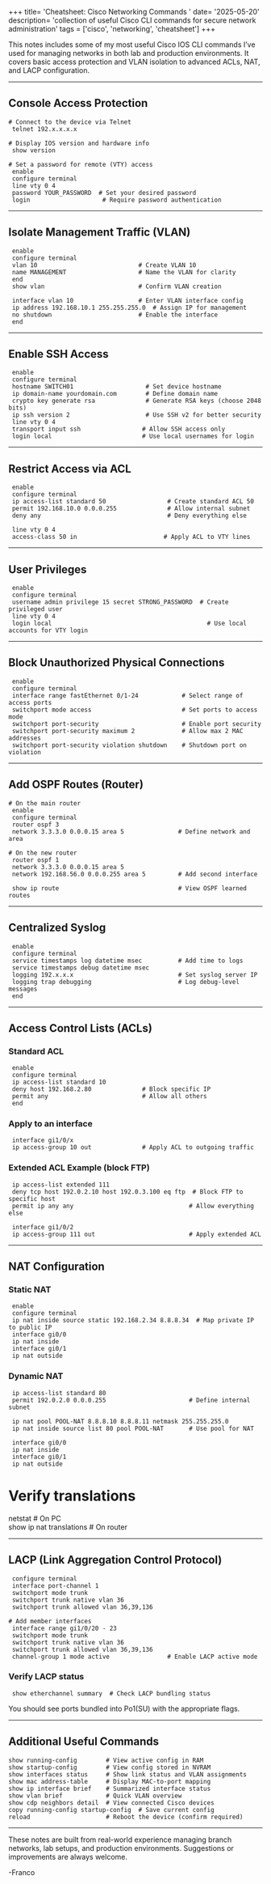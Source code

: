 +++
title= 'Cheatsheet: Cisco Networking Commands '
date= '2025-05-20'
description= 'collection of useful Cisco CLI commands for secure network administration'
tags = ['cisco', 'networking', 'cheatsheet']
+++

This notes includes some of my most useful Cisco IOS CLI commands I’ve used for managing networks in both lab and production environments. It covers basic access protection and VLAN isolation to advanced ACLs, NAT, and LACP configuration.
<!--more-->

---

## Console Access Protection

```
# Connect to the device via Telnet
 telnet 192.x.x.x.x

# Display IOS version and hardware info
 show version

# Set a password for remote (VTY) access
 enable
 configure terminal
 line vty 0 4
 password YOUR_PASSWORD  # Set your desired password
 login                    # Require password authentication
```

---

## Isolate Management Traffic (VLAN)

```
 enable
 configure terminal
 vlan 10                            # Create VLAN 10
 name MANAGEMENT                    # Name the VLAN for clarity
 end
 show vlan                          # Confirm VLAN creation

 interface vlan 10                  # Enter VLAN interface config
 ip address 192.168.10.1 255.255.255.0  # Assign IP for management
 no shutdown                        # Enable the interface
 end
```

---

## Enable SSH Access

```
 enable
 configure terminal
 hostname SWITCH01                    # Set device hostname
 ip domain-name yourdomain.com        # Define domain name
 crypto key generate rsa              # Generate RSA keys (choose 2048 bits)
 ip ssh version 2                     # Use SSH v2 for better security
 line vty 0 4
 transport input ssh                 # Allow SSH access only
 login local                         # Use local usernames for login
```

---

## Restrict Access via ACL

```
 enable
 configure terminal
 ip access-list standard 50                 # Create standard ACL 50
 permit 192.168.10.0 0.0.0.255              # Allow internal subnet
 deny any                                   # Deny everything else

 line vty 0 4
 access-class 50 in                        # Apply ACL to VTY lines
```

---

## User Privileges

```
 enable
 configure terminal
 username admin privilege 15 secret STRONG_PASSWORD  # Create privileged user
 line vty 0 4
 login local                                           # Use local accounts for VTY login
```

---

## Block Unauthorized Physical Connections

```
 enable
 configure terminal
 interface range fastEthernet 0/1-24            # Select range of access ports
 switchport mode access                         # Set ports to access mode
 switchport port-security                       # Enable port security
 switchport port-security maximum 2             # Allow max 2 MAC addresses
 switchport port-security violation shutdown    # Shutdown port on violation
```

---

## Add OSPF Routes (Router)

```
# On the main router
 enable
 configure terminal
 router ospf 3
 network 3.3.3.0 0.0.0.15 area 5               # Define network and area

# On the new router
 router ospf 1
 network 3.3.3.0 0.0.0.15 area 5
 network 192.168.56.0 0.0.0.255 area 5         # Add second interface

 show ip route                                 # View OSPF learned routes
```

---

## Centralized Syslog

```
 enable
 configure terminal
 service timestamps log datetime msec          # Add time to logs
 service timestamps debug datetime msec
 logging 192.x.x.x                             # Set syslog server IP
 logging trap debugging                        # Log debug-level messages
 end
```

---

## Access Control Lists (ACLs)

### Standard ACL

```
 enable
 configure terminal
 ip access-list standard 10
 deny host 192.168.2.80              # Block specific IP
 permit any                          # Allow all others
 end
```

### Apply to an interface

```
 interface gi1/0/x
 ip access-group 10 out              # Apply ACL to outgoing traffic
```

### Extended ACL Example (block FTP)

```
 ip access-list extended 111
 deny tcp host 192.0.2.10 host 192.0.3.100 eq ftp  # Block FTP to specific host
 permit ip any any                                # Allow everything else

 interface gi1/0/2
 ip access-group 111 out                          # Apply extended ACL
```

---

## NAT Configuration

### Static NAT

```
 enable
 configure terminal
 ip nat inside source static 192.168.2.34 8.8.8.34  # Map private IP to public IP
 interface gi0/0
 ip nat inside
 interface gi0/1
 ip nat outside
```

### Dynamic NAT

```
 ip access-list standard 80
 permit 192.0.2.0 0.0.0.255                       # Define internal subnet

 ip nat pool POOL-NAT 8.8.8.10 8.8.8.11 netmask 255.255.255.0
 ip nat inside source list 80 pool POOL-NAT       # Use pool for NAT

 interface gi0/0
 ip nat inside
 interface gi0/1
 ip nat outside
```

# Verify translations

netstat # On PC  
show ip nat translations # On router

---

## LACP (Link Aggregation Control Protocol)

```
 configure terminal
 interface port-channel 1
 switchport mode trunk
 switchport trunk native vlan 36
 switchport trunk allowed vlan 36,39,136

# Add member interfaces
 interface range gi1/0/20 - 23
 switchport mode trunk
 switchport trunk native vlan 36
 switchport trunk allowed vlan 36,39,136
 channel-group 1 mode active                # Enable LACP active mode
```

### Verify LACP status

```
 show etherchannel summary  # Check LACP bundling status
```

You should see ports bundled into Po1(SU) with the appropriate flags.

---

## Additional Useful Commands

```
show running-config        # View active config in RAM
show startup-config        # View config stored in NVRAM
show interfaces status     # Show link status and VLAN assignments
show mac address-table     # Display MAC-to-port mapping
show ip interface brief    # Summarized interface status
show vlan brief            # Quick VLAN overview
show cdp neighbors detail  # View connected Cisco devices
copy running-config startup-config  # Save current config
reload                     # Reboot the device (confirm required)
```

---

These notes are built from real-world experience managing branch networks, lab setups, and production environments. Suggestions or improvements are always welcome.

-Franco

